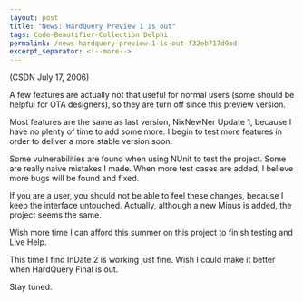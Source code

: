 ```yaml
---
layout: post
title: "News: HardQuery Preview 1 is out"
tags: Code-Beautifier-Collection Delphi
permalink: /news-hardquery-preview-1-is-out-f32eb717d9ad
excerpt_separator: <!--more-->
---
```

(CSDN July 17, 2006)

A few features are actually not that useful for normal users (some should be helpful for OTA designers), so they are turn off since this preview version.
<!--more-->

Most features are the same as last version, NixNewNer Update 1, because I have no plenty of time to add some more. I begin to test more features in order to deliver a more stable version soon.

Some vulnerabilities are found when using NUnit to test the project. Some are really naive mistakes I made. When more test cases are added, I believe more bugs will be found and fixed.

If you are a user, you should not be able to feel these changes, because I keep the interface untouched. Actually, although a new Minus is added, the project seems the same.

Wish more time I can afford this summer on this project to finish testing and Live Help.

This time I find InDate 2 is working just fine. Wish I could make it better when HardQuery Final is out.

Stay tuned.
